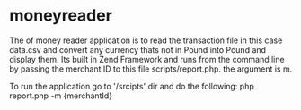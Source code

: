 moneyreader
===========

The of money reader application is to read the transaction file in this case data.csv and convert any currency thats not in Pound into Pound and display them. Its built in Zend Framework and runs from the command line by passing the merchant ID to this file scripts/report.php. the argument is m.

To run the application go to '/srcipts' dir and do the following:
php report.php -m {merchantId}
